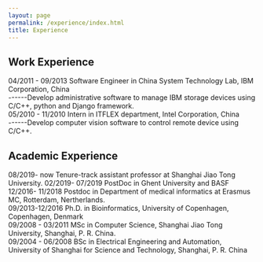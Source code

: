 ```yaml
---
layout: page
permalink: /experience/index.html
title: Experience
---
```


## Work Experience

04/2011 - 09/2013   Software Engineer in China System Technology Lab, IBM Corporation, China <br>
------Develop administrative software to manage IBM storage devices using C/C++, python and Django framework. <br>
05/2010 - 11/2010   Intern in ITFLEX department, Intel Corporation, China <br>
------Develop computer vision software to control remote device using C/C++. <br>


## Academic Experience
08/2019- now        Tenure-track assistant professor at Shanghai Jiao Tong University.
02/2019- 07/2019    PostDoc in Ghent University and BASF
12/2016- 11/2018    Postdoc in Department of medical informatics at Erasmus MC, Rotterdam, Nertherlands. <br>
09/2013-12/2016     Ph.D. in Bioinformatics,
                    University of Copenhagen, Copenhagen, Denmark <br>
09/2008 - 03/2011   MSc in Computer Science, 
                    Shanghai Jiao Tong University, Shanghai, P. R. China.  <br>
09/2004 - 06/2008   BSc in Electrical Engineering and Automation,
                    University of Shanghai for Science and Technology, Shanghai, P. R. China
